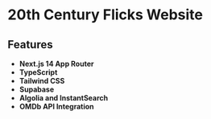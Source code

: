 # 20th Century Flicks Website

## Features

- **Next.js 14 App Router**
- **TypeScript**
- **Tailwind CSS**
- **Supabase**
- **Algolia and InstantSearch**
- **OMDb API Integration**
